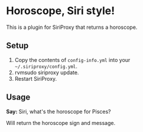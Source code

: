 Horoscope, Siri style!
==============================================

This is a plugin for SiriProxy that returns a horoscope.

Setup
-----

1. Copy the contents of `config-info.yml` into your `~/.siriproxy/config.yml`.
2. rvmsudo siriproxy update.
3. Restart SiriProxy.

Usage
-----

**Say:** Siri, what's the horoscope for Pisces?

Will return the horoscope sign and message.